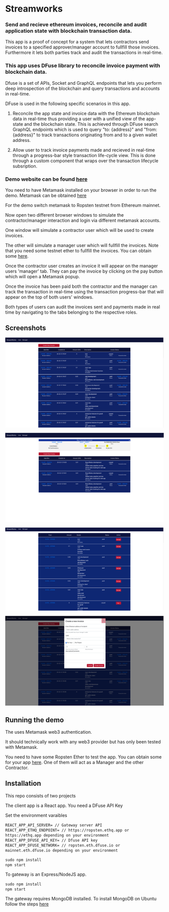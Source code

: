 # Streamworks

### Send and recieve ethereum invoices, reconcile and audit application state with blockchain transaction data.
This app is a proof of concept for a system that lets contractors send invoices to a specified approver/manager account to fullfill those invoices.
Furthermore it lets both parties track and audit the transactions in real-time.

### This app uses DFuse library to reconcile invoice payment with blockchain data.
Dfuse is a set of APIs, Socket and GraphQL endpoints that lets you perform deep introspection of the blockchain and query transactions and accounts in real-time.

DFuse is used in the following specific scenarios in this app.

1. Reconcile the app state and invoice data with the Ethereum blockchain data in real-time thus providing a user with a unified view of the app-state and the blockchain state.
This is achieved through DFuse search GraphQL endpoints which is used to query "to: {address}" and "from: {address}" to track transactions originating from and to a given wallet address.

2. Allow user to track invoice payments made and recieved in real-time through a progress-bar style transaction life-cycle view. This is done through a custom component that wraps over the transaction lifecycle subsription.


### Demo website can be found [here](http://streamworks-ethereum.s3-website-us-west-2.amazonaws.com/)

You need to have Metamask installed on your browser in order to run the demo. Metamask can be obtained [here](https://metamask.io/)

For the demo switch metamask to Ropsten testnet from Ethereum mainnet.

Now open two different browser windows to simulate the contractor/manager interaction and login via different metamask accounts.

One window will simulate a contractor user which will be used to create invoices.

The other will simulate a manager user which will fullfill the invoices. Note that you need some testnet ether to fullfill the invoices. You can obtain some [here](https://faucet.ropsten.be/).

Once the contractor user creates an invoice it will appear on the manager users 'manager' tab. They can pay the invoice by clicking on the pay button which will open a Metamask popup. 

Once the invoice has been paid both the contractor and the manager can track the transaction in real-time using the transaction progress-bar that will appear on the top of both users' windows.

Both types of users can audit the invoices sent and payments made in real time by navigating to the tabs belonging to the respective roles.


## Screenshots

![Create and list invoices](https://github.com/KashmereLabs/Streamworks/blob/master/screenshots/create_list_sent_invoices.png "Create and list invoices")

![Create and list invoices](https://github.com/KashmereLabs/Streamworks/blob/master/screenshots/pending_txn_lifecycle.png "Create and list invoices")

![Create and list invoices](https://github.com/KashmereLabs/Streamworks/blob/master/screenshots/manager_view_pay_invoice.png "Create and list invoices")

![Create and list invoices](https://github.com/KashmereLabs/Streamworks/blob/master/screenshots/create_new_invoice.png "Create and list invoices")


## Running the demo
The uses Metamask web3 authentication.

It should technically work with any web3 provider but has only been tested with Metamask.

You need to have some Ropsten Ether to test the app. You can obtain some for your app [here](https://faucet.ropsten.be/).
One of them will act as a Manager and the other Contractor.

## Installation
This repo consists of two projects

The client app is a React app.
You need a DFuse API Key

Set the environment varaibles
```
REACT_APP_API_SERVER= // Gateway server API
REACT_APP_ETHQ_ENDPOINT= // https://ropsten.ethq.app or https://ethq.app depending on your environment
REACT_APP_DFUSE_API_KEY= // Dfuse API key
REACT_APP_DFUSE_NETWORK= // ropsten.eth.dfuse.io or mainnet.eth.dfuse.io depending on your environment
```



```
sudo npm install
npm start
```


To gateway is an Express/NodeJS app.
```
sudo npm install
npm start
```

The gateway requires MongoDB installed.
To install MongoDB on Ubuntu follow the steps [here](https://docs.mongodb.com/manual/tutorial/install-mongodb-on-ubuntu/)


